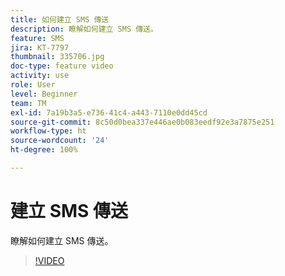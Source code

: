 ```yaml
---
title: 如何建立 SMS 傳送
description: 瞭解如何建立 SMS 傳送。
feature: SMS
jira: KT-7797
thumbnail: 335706.jpg
doc-type: feature video
activity: use
role: User
level: Beginner
team: TM
exl-id: 7a19b3a5-e736-41c4-a443-7110e0dd45cd
source-git-commit: 8c50d0bea337e446ae0b083eedf92e3a7875e251
workflow-type: ht
source-wordcount: '24'
ht-degree: 100%

---
```


# 建立 SMS 傳送

瞭解如何建立 SMS 傳送。

>[!VIDEO](https://video.tv.adobe.com/v/335706)
